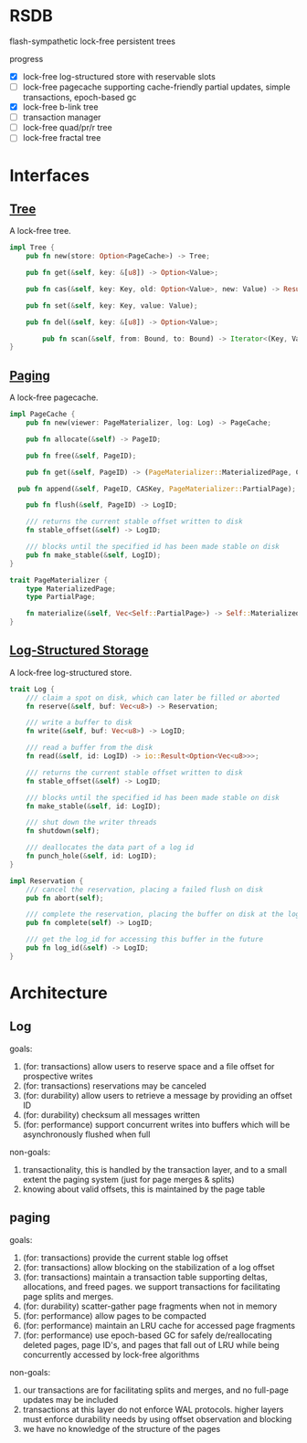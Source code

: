 # RSDB

flash-sympathetic lock-free persistent trees

progress

- [x] lock-free log-structured store with reservable slots
- [ ] lock-free pagecache supporting cache-friendly partial updates, simple transactions, epoch-based gc
- [x] lock-free b-link tree
- [ ] transaction manager
- [ ] lock-free quad/pr/r tree
- [ ] lock-free fractal tree

# Interfaces

## [Tree](src/tree.rs)

A lock-free tree.

```rust
impl Tree {
    pub fn new(store: Option<PageCache>) -> Tree;

    pub fn get(&self, key: &[u8]) -> Option<Value>;

    pub fn cas(&self, key: Key, old: Option<Value>, new: Value) -> Result<(), Option<Value>>;

    pub fn set(&self, key: Key, value: Value);

    pub fn del(&self, key: &[u8]) -> Option<Value>;

		pub fn scan(&self, from: Bound, to: Bound) -> Iterator<(Key, Value)>;
}
```

## [Paging](src/page.rs)

A lock-free pagecache.

```rust
impl PageCache {
	pub fn new(viewer: PageMaterializer, log: Log) -> PageCache;

	pub fn allocate(&self) -> PageID;

	pub fn free(&self, PageID);

	pub fn get(&self, PageID) -> (PageMaterializer::MaterializedPage, CASKey);

  pub fn append(&self, PageID, CASKey, PageMaterializer::PartialPage);

	pub fn flush(&self, PageID) -> LogID;

	/// returns the current stable offset written to disk
	fn stable_offset(&self) -> LogID;

	/// blocks until the specified id has been made stable on disk
	pub fn make_stable(&self, LogID);
}

trait PageMaterializer {
	type MaterializedPage;
	type PartialPage;

	fn materialize(&self, Vec<Self::PartialPage>) -> Self::MaterializedPage;
}
```

## [Log-Structured Storage](src/log.rs)

A lock-free log-structured store.

```rust
trait Log {
    /// claim a spot on disk, which can later be filled or aborted
    fn reserve(&self, buf: Vec<u8>) -> Reservation;

    /// write a buffer to disk
    fn write(&self, buf: Vec<u8>) -> LogID;

    /// read a buffer from the disk
    fn read(&self, id: LogID) -> io::Result<Option<Vec<u8>>>;

    /// returns the current stable offset written to disk
    fn stable_offset(&self) -> LogID;

    /// blocks until the specified id has been made stable on disk
    fn make_stable(&self, id: LogID);

    /// shut down the writer threads
    fn shutdown(self);

    /// deallocates the data part of a log id
    fn punch_hole(&self, id: LogID);
}

impl Reservation {
    /// cancel the reservation, placing a failed flush on disk
    pub fn abort(self);

    /// complete the reservation, placing the buffer on disk at the log_id
    pub fn complete(self) -> LogID;

    /// get the log_id for accessing this buffer in the future
    pub fn log_id(&self) -> LogID;
}
```

# Architecture

## Log

goals:

1. (for: transactions) allow users to reserve space and
   a file offset for prospective writes
1. (for: transactions) reservations may be canceled
1. (for: durability) allow users to retrieve a message by
   providing an offset ID
1. (for: durability) checksum all messages written
1. (for: performance) support concurrent writes into
   buffers which will be asynchronously flushed when full

non-goals:

1. transactionality, this is handled by the transaction layer,
   and to a small extent the paging system (just for page merges & splits)
1. knowing about valid offsets, this is maintained by the page table

## paging

goals:

1. (for: transactions) provide the current stable log offset
1. (for: transactions) allow blocking on the stabilization of a log offset
1. (for: transactions) maintain a transaction table supporting deltas,
   allocations, and freed pages. we support transactions for facilitating
   page splits and merges.
1. (for: durability) scatter-gather page fragments when not in memory
1. (for: performance) allow pages to be compacted
1. (for: performance) maintain an LRU cache for accessed page fragments
1. (for: performance) use epoch-based GC for safely de/reallocating
   deleted pages, page ID's, and pages that fall out of LRU while being
   concurrently accessed by lock-free algorithms

non-goals:

1. our transactions are for facilitating splits and merges, and no full-page
   updates may be included
1. transactions at this layer do not enforce WAL protocols. higher layers must
   enforce durability needs by using offset observation and blocking
1. we have no knowledge of the structure of the pages

